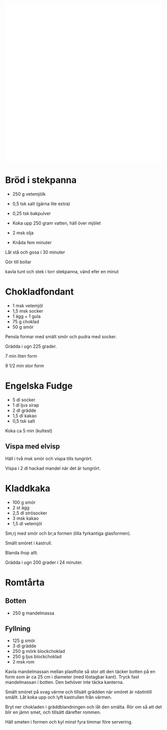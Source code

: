 [<img src="/assets/images/home1_i.png">](http://192.168.86.19)

<script>
let a = document.querySelectorAll('[href*="http://192.168.86.19"]')[0];
a.href = document.referrer;
setTimeout(function() { document.location.href = "http://192.168.86.19"; }, 30*60000);
</script>

# Bröd i stekpanna

* 250 g vetemjölk
* 0,5 tsk salt (gärna lite extra)
* 0,25 tsk bakpulver

* Koka upp 250 gram vatten, häll över mjölet
* 2 msk olja
* Knåda fem minuter

Låt stå och gosa i 30 minuter

Gör till bollar

kavla tunt och stek i torr stekpanna, vänd efer en minut

# Chokladfondant

* 1 msk vetemjöl
* 1,5 msk socker
* 1 ägg + 1 gula
* 75 g choklad
* 50 g smör

Pensla formar med smält smör och pudra med socker.

Grädda i ugn 225 grader.

7 min liten form

9 1/2 min stor form

# Engelska Fudge

* 5 dl socker
* 1 dl ljus sirap
* 2 dl grädde
* 1,5 dl kakao
* 0,5 tsk salt

Koka ca 5 min (kultest)

## Vispa med elvisp

Häll i två msk smör och vispa tills tungrört.

Vispa i 2 dl hackad mandel när det är tungrört.

# Kladdkaka 

* 100 g smör
* 2 st ägg
* 2,5 dl strösocker
* 3 msk kakao
* 1,5 dl vetemjöl

Sm;rj med smör och br;a formen (lilla fyrkantiga glasformen).

Smält smöret i kastrull.

Blanda ihop allt.

Grädda i ugn 200 grader i 24 minuter.

# Romtårta

## Botten

* 250 g mandelmassa

## Fyllning

* 125 g smör
* 3 dl grädde
* 250 g mörk blockchoklad
* 250 g ljus blockchoklad
* 2 msk rom

Kavla mandelmassan mellan plastfolie så stor att den täcker botten på en form som är 
ca 25 cm i diameter (med löstagbar kant).
Tryck fast mandelmassan i botten. Den behöver inte täcka kanterna.

Smält smöret på svag värme och tillsätt grädden när smöret är nästintill smällt.
Låt koka upp och lyft kastrullen från värmen. 

Bryt ner chokladen i gräddblandningen och låt den smälta. 
Rör om så att det blir en jämn smet, och tillsätt därefter rommen.

Häll smeten i formen och kyl minst fyra timmar före servering.

